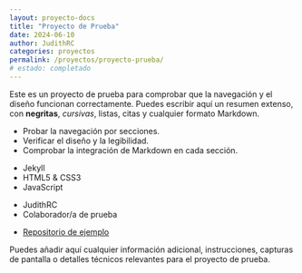```yaml
---
layout: proyecto-docs
title: "Proyecto de Prueba"
date: 2024-06-10
author: JudithRC
categories: proyectos
permalink: /proyectos/proyecto-prueba/
# estado: completado
---
```

<!-- resumen -->
Este es un proyecto de prueba para comprobar que la navegación y el diseño funcionan correctamente. Puedes escribir aquí un resumen extenso, con **negritas**, _cursivas_, listas, citas y cualquier formato Markdown.

<!-- objetivos -->
- Probar la navegación por secciones.
- Verificar el diseño y la legibilidad.
- Comprobar la integración de Markdown en cada sección.

<!-- tecnologias -->
- Jekyll
- HTML5 & CSS3
- JavaScript

<!-- equipo -->
- JudithRC
- Colaborador/a de prueba

<!-- enlaces -->
- [Repositorio de ejemplo](https://github.com/ejemplo/proyecto-prueba)

<!-- contenido-extra -->
Puedes añadir aquí cualquier información adicional, instrucciones, capturas de pantalla o detalles técnicos relevantes para el proyecto de prueba.
